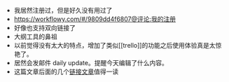 - 我居然注册过，但是好久没有用过了
- https://workflowy.com/#/9809dd4f6807@评论:我的注册
- 好像也支持双向链接了
- 大纲工具的鼻祖
- 以前觉得没有太大的特点，增加了类似[[trello]]的功能之后使用体验真是太惊艳了。
- 居然会发邮件 daily update。提醒今天编辑了什么内容。
- 这篇文章后面的几个[链接文章](https://sspai.com/post/64531)值得一读
